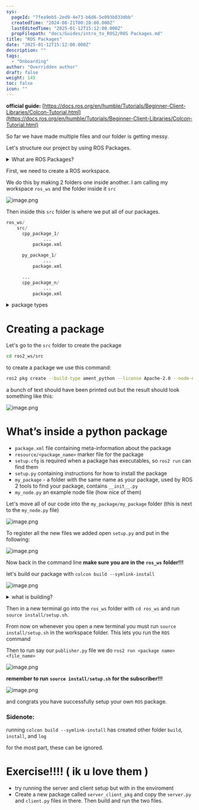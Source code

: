 ```yaml
---
sys:
  pageId: "7fea9eb5-2ed9-4e73-b6d6-5e093b833dbb"
  createdTime: "2024-08-21T00:28:00.000Z"
  lastEditedTime: "2025-01-12T15:12:00.000Z"
  propFilepath: "docs/Guides/intro_to_ROS2/ROS Packages.md"
title: "ROS Packages"
date: "2025-01-12T15:12:00.000Z"
description: ""
tags:
  - "Onboarding"
author: "Overridden author"
draft: false
weight: 145
toc: false
icon: ""
---
```


**official guide:** [https://docs.ros.org/en/humble/Tutorials/Beginner-Client-Libraries/Colcon-Tutorial.html](https://docs.ros.org/en/humble/Tutorials/Beginner-Client-Libraries/Colcon-Tutorial.html)

So far we have made multiple files and our folder is getting messy.

Let's structure our project by using ROS Packages.

<details>

<summary>What are ROS Packages?</summary>

ROS Packages are, as the name implies, packages of code that are highly sharable between ROS developers.

They consist of a folder, `package.xml` file, and source code

```python
      cpp_package_1/
		      ... imagine much code files here ..
          package.xml
```

</details>

First, we need to create a ROS workspace.

We do this by making 2 folders one inside another. I am calling my workspace `ros_ws` and the folder inside it `src`

![image.png](https://prod-files-secure.s3.us-west-2.amazonaws.com/d518164a-d88e-44d1-a4ee-3adb3bd8bce0/70706947-fd18-4537-a67b-e12946812d31/image.png?X-Amz-Algorithm=AWS4-HMAC-SHA256&X-Amz-Content-Sha256=UNSIGNED-PAYLOAD&X-Amz-Credential=ASIAZI2LB4665ENABWWN%2F20250312%2Fus-west-2%2Fs3%2Faws4_request&X-Amz-Date=20250312T050852Z&X-Amz-Expires=3600&X-Amz-Security-Token=IQoJb3JpZ2luX2VjEG0aCXVzLXdlc3QtMiJHMEUCIESXq%2FpIie0SpH%2FqS8qgsjMy8i5YYC3Og7hV%2F3vZHTJHAiEA%2BP8Ylzl9dYy4ZiI3o%2Fz5t2Y%2B51ub%2BQJ5CbxYFYmW%2FmEqiAQItv%2F%2F%2F%2F%2F%2F%2F%2F%2F%2FARAAGgw2Mzc0MjMxODM4MDUiDIrcr%2BeINAV1ZYbndyrcA2qfX9AHPrYKXdTZbomOsifGfvgW%2Fi%2FH0R%2F%2F44YCzXnb7MJubooLSSNyyDvh2KpDQ7YUAxIF6OlDhDUwXKOfnzfRc9BQyL6LgRxN%2BuPXl1V8TC3N1Ds5DXv1%2BXXdufpzvW9pFNf3CnbKCcwZAlLV2QNyMXXteuRF7ICgPLe4n0d4FuIuV3vlptGhILO67Yy1jmfBSrHc3R1gQFQWPSqKJ8VD0aWTLHBfAxJfWSN0%2B%2FmOr2E86rsBp2bAV19E5KcvOpvms37VndoNfeuOsTqA8nC7gSfn8Lbq0NQR6MQwFNwJ9zcE%2BAQJHB3Ufm25N9W4bS92siLiwCcjWaGbfzDoxrxnQoQAqcUb%2FqxJGIcm75HI%2Bz2GYzYV5T%2FM1%2Fd4z9Qnsw2FnZMaY1i7fgQ%2BOpu0c8G86Pz9fAPQKjnJ3P1oUo7aIaFLOr8dc79MHksnpxT6nusEInam6crA1FAH1N89u36LMCDujtQb6vMtU7CrSPYpyQ3PESYK7V6vSlUDLYfNxTqcSwCGrSJWBT%2B1l%2F9NDy82PmexTk7dstQs%2BfsDbQqNmdtjn07hDIljq9uyjnxF8YUvVRlqkkaS7hTX1gaLsmkqwdgQRfXco9R6zWfwyXWIEXMYqybhexzeEOXXMISbxL4GOqUBtq%2FNtQlidgO0RtfbWDYtO1PLxSlqtsdEeW9VxWhpZ4A7DOrxjv1%2FwTpNS%2Bfk%2Fpu2WW3XdiA3xhku0jsubWUOfWwj49rkqGPMYqRmK4E3FceDfPwDiaGOJFYYYj0vlVjHIV%2BTcxUW69nZdfWEPTIgemv%2FyoErk8MNuKtoXP4cqudm7z%2BqXBthcX4TjYQeVir6Xxmt3JkmmZ36BKZNd%2FLh0lIBz5hV&X-Amz-Signature=138975917811f4072abe26d566a2adbe7675fad8b8b24bc23b7ea0026ae520be&X-Amz-SignedHeaders=host&x-id=GetObject)

Then inside this `src` folder is where we put all of our packages.

```python
ros_ws/
    src/
      cpp_package_1/
		      ...
          package.xml

      py_package_1/
		      ...
          package.xml

      ...
      cpp_package_n/
		      ...
          package.xml

```

<details>

<summary>package types</summary>

packages can be either `C++` or python.

the intern file structure is different for each but for this guide we will stick to creating python packages

</details>

# Creating a package

Let's go to the `src` folder to create the package

```bash
cd ros2_ws/src
```

to create a package we use this command:

```bash
ros2 pkg create --build-type ament_python --license Apache-2.0 --node-name my_node my_package
```

a bunch of text should have been printed out but the result should look something like this:

![image.png](https://prod-files-secure.s3.us-west-2.amazonaws.com/d518164a-d88e-44d1-a4ee-3adb3bd8bce0/e6cf1e3f-8512-4a3e-b131-079f800bf3e8/image.png?X-Amz-Algorithm=AWS4-HMAC-SHA256&X-Amz-Content-Sha256=UNSIGNED-PAYLOAD&X-Amz-Credential=ASIAZI2LB4665ENABWWN%2F20250312%2Fus-west-2%2Fs3%2Faws4_request&X-Amz-Date=20250312T050852Z&X-Amz-Expires=3600&X-Amz-Security-Token=IQoJb3JpZ2luX2VjEG0aCXVzLXdlc3QtMiJHMEUCIESXq%2FpIie0SpH%2FqS8qgsjMy8i5YYC3Og7hV%2F3vZHTJHAiEA%2BP8Ylzl9dYy4ZiI3o%2Fz5t2Y%2B51ub%2BQJ5CbxYFYmW%2FmEqiAQItv%2F%2F%2F%2F%2F%2F%2F%2F%2F%2FARAAGgw2Mzc0MjMxODM4MDUiDIrcr%2BeINAV1ZYbndyrcA2qfX9AHPrYKXdTZbomOsifGfvgW%2Fi%2FH0R%2F%2F44YCzXnb7MJubooLSSNyyDvh2KpDQ7YUAxIF6OlDhDUwXKOfnzfRc9BQyL6LgRxN%2BuPXl1V8TC3N1Ds5DXv1%2BXXdufpzvW9pFNf3CnbKCcwZAlLV2QNyMXXteuRF7ICgPLe4n0d4FuIuV3vlptGhILO67Yy1jmfBSrHc3R1gQFQWPSqKJ8VD0aWTLHBfAxJfWSN0%2B%2FmOr2E86rsBp2bAV19E5KcvOpvms37VndoNfeuOsTqA8nC7gSfn8Lbq0NQR6MQwFNwJ9zcE%2BAQJHB3Ufm25N9W4bS92siLiwCcjWaGbfzDoxrxnQoQAqcUb%2FqxJGIcm75HI%2Bz2GYzYV5T%2FM1%2Fd4z9Qnsw2FnZMaY1i7fgQ%2BOpu0c8G86Pz9fAPQKjnJ3P1oUo7aIaFLOr8dc79MHksnpxT6nusEInam6crA1FAH1N89u36LMCDujtQb6vMtU7CrSPYpyQ3PESYK7V6vSlUDLYfNxTqcSwCGrSJWBT%2B1l%2F9NDy82PmexTk7dstQs%2BfsDbQqNmdtjn07hDIljq9uyjnxF8YUvVRlqkkaS7hTX1gaLsmkqwdgQRfXco9R6zWfwyXWIEXMYqybhexzeEOXXMISbxL4GOqUBtq%2FNtQlidgO0RtfbWDYtO1PLxSlqtsdEeW9VxWhpZ4A7DOrxjv1%2FwTpNS%2Bfk%2Fpu2WW3XdiA3xhku0jsubWUOfWwj49rkqGPMYqRmK4E3FceDfPwDiaGOJFYYYj0vlVjHIV%2BTcxUW69nZdfWEPTIgemv%2FyoErk8MNuKtoXP4cqudm7z%2BqXBthcX4TjYQeVir6Xxmt3JkmmZ36BKZNd%2FLh0lIBz5hV&X-Amz-Signature=ea052dd1e9584bf5731599d95b6d25eecca3afec1dae4378cfe31c43f40e535e&X-Amz-SignedHeaders=host&x-id=GetObject)

# What’s inside a python package

- `package.xml` file containing meta-information about the package
- `resource/<package_name>` marker file for the package
- `setup.cfg` is required when a package has executables, so `ros2 run` can find them
- `setup.py` containing instructions for how to install the package
- `my_package` - a folder with the same name as your package, used by ROS 2 tools to find your package, contains `__init__.py`
- `my_node.py` an example node file (how nice of them)

Let's move all of our code into the `my_package/my_package` folder (this is next to the `my_node.py` file)

![image.png](https://prod-files-secure.s3.us-west-2.amazonaws.com/d518164a-d88e-44d1-a4ee-3adb3bd8bce0/9ce58f11-0da9-4d3e-b86d-506a9685d378/image.png?X-Amz-Algorithm=AWS4-HMAC-SHA256&X-Amz-Content-Sha256=UNSIGNED-PAYLOAD&X-Amz-Credential=ASIAZI2LB4665ENABWWN%2F20250312%2Fus-west-2%2Fs3%2Faws4_request&X-Amz-Date=20250312T050852Z&X-Amz-Expires=3600&X-Amz-Security-Token=IQoJb3JpZ2luX2VjEG0aCXVzLXdlc3QtMiJHMEUCIESXq%2FpIie0SpH%2FqS8qgsjMy8i5YYC3Og7hV%2F3vZHTJHAiEA%2BP8Ylzl9dYy4ZiI3o%2Fz5t2Y%2B51ub%2BQJ5CbxYFYmW%2FmEqiAQItv%2F%2F%2F%2F%2F%2F%2F%2F%2F%2FARAAGgw2Mzc0MjMxODM4MDUiDIrcr%2BeINAV1ZYbndyrcA2qfX9AHPrYKXdTZbomOsifGfvgW%2Fi%2FH0R%2F%2F44YCzXnb7MJubooLSSNyyDvh2KpDQ7YUAxIF6OlDhDUwXKOfnzfRc9BQyL6LgRxN%2BuPXl1V8TC3N1Ds5DXv1%2BXXdufpzvW9pFNf3CnbKCcwZAlLV2QNyMXXteuRF7ICgPLe4n0d4FuIuV3vlptGhILO67Yy1jmfBSrHc3R1gQFQWPSqKJ8VD0aWTLHBfAxJfWSN0%2B%2FmOr2E86rsBp2bAV19E5KcvOpvms37VndoNfeuOsTqA8nC7gSfn8Lbq0NQR6MQwFNwJ9zcE%2BAQJHB3Ufm25N9W4bS92siLiwCcjWaGbfzDoxrxnQoQAqcUb%2FqxJGIcm75HI%2Bz2GYzYV5T%2FM1%2Fd4z9Qnsw2FnZMaY1i7fgQ%2BOpu0c8G86Pz9fAPQKjnJ3P1oUo7aIaFLOr8dc79MHksnpxT6nusEInam6crA1FAH1N89u36LMCDujtQb6vMtU7CrSPYpyQ3PESYK7V6vSlUDLYfNxTqcSwCGrSJWBT%2B1l%2F9NDy82PmexTk7dstQs%2BfsDbQqNmdtjn07hDIljq9uyjnxF8YUvVRlqkkaS7hTX1gaLsmkqwdgQRfXco9R6zWfwyXWIEXMYqybhexzeEOXXMISbxL4GOqUBtq%2FNtQlidgO0RtfbWDYtO1PLxSlqtsdEeW9VxWhpZ4A7DOrxjv1%2FwTpNS%2Bfk%2Fpu2WW3XdiA3xhku0jsubWUOfWwj49rkqGPMYqRmK4E3FceDfPwDiaGOJFYYYj0vlVjHIV%2BTcxUW69nZdfWEPTIgemv%2FyoErk8MNuKtoXP4cqudm7z%2BqXBthcX4TjYQeVir6Xxmt3JkmmZ36BKZNd%2FLh0lIBz5hV&X-Amz-Signature=018bb351174c701bb0c03f521af8ae895ab9c7170db6e96fc9ffe22f247653c9&X-Amz-SignedHeaders=host&x-id=GetObject)

To register all the new files we added open `setup.py` and put in the following:

![image.png](https://prod-files-secure.s3.us-west-2.amazonaws.com/d518164a-d88e-44d1-a4ee-3adb3bd8bce0/1cd7c262-4cae-4496-9d75-c178537d24a2/image.png?X-Amz-Algorithm=AWS4-HMAC-SHA256&X-Amz-Content-Sha256=UNSIGNED-PAYLOAD&X-Amz-Credential=ASIAZI2LB4665ENABWWN%2F20250312%2Fus-west-2%2Fs3%2Faws4_request&X-Amz-Date=20250312T050852Z&X-Amz-Expires=3600&X-Amz-Security-Token=IQoJb3JpZ2luX2VjEG0aCXVzLXdlc3QtMiJHMEUCIESXq%2FpIie0SpH%2FqS8qgsjMy8i5YYC3Og7hV%2F3vZHTJHAiEA%2BP8Ylzl9dYy4ZiI3o%2Fz5t2Y%2B51ub%2BQJ5CbxYFYmW%2FmEqiAQItv%2F%2F%2F%2F%2F%2F%2F%2F%2F%2FARAAGgw2Mzc0MjMxODM4MDUiDIrcr%2BeINAV1ZYbndyrcA2qfX9AHPrYKXdTZbomOsifGfvgW%2Fi%2FH0R%2F%2F44YCzXnb7MJubooLSSNyyDvh2KpDQ7YUAxIF6OlDhDUwXKOfnzfRc9BQyL6LgRxN%2BuPXl1V8TC3N1Ds5DXv1%2BXXdufpzvW9pFNf3CnbKCcwZAlLV2QNyMXXteuRF7ICgPLe4n0d4FuIuV3vlptGhILO67Yy1jmfBSrHc3R1gQFQWPSqKJ8VD0aWTLHBfAxJfWSN0%2B%2FmOr2E86rsBp2bAV19E5KcvOpvms37VndoNfeuOsTqA8nC7gSfn8Lbq0NQR6MQwFNwJ9zcE%2BAQJHB3Ufm25N9W4bS92siLiwCcjWaGbfzDoxrxnQoQAqcUb%2FqxJGIcm75HI%2Bz2GYzYV5T%2FM1%2Fd4z9Qnsw2FnZMaY1i7fgQ%2BOpu0c8G86Pz9fAPQKjnJ3P1oUo7aIaFLOr8dc79MHksnpxT6nusEInam6crA1FAH1N89u36LMCDujtQb6vMtU7CrSPYpyQ3PESYK7V6vSlUDLYfNxTqcSwCGrSJWBT%2B1l%2F9NDy82PmexTk7dstQs%2BfsDbQqNmdtjn07hDIljq9uyjnxF8YUvVRlqkkaS7hTX1gaLsmkqwdgQRfXco9R6zWfwyXWIEXMYqybhexzeEOXXMISbxL4GOqUBtq%2FNtQlidgO0RtfbWDYtO1PLxSlqtsdEeW9VxWhpZ4A7DOrxjv1%2FwTpNS%2Bfk%2Fpu2WW3XdiA3xhku0jsubWUOfWwj49rkqGPMYqRmK4E3FceDfPwDiaGOJFYYYj0vlVjHIV%2BTcxUW69nZdfWEPTIgemv%2FyoErk8MNuKtoXP4cqudm7z%2BqXBthcX4TjYQeVir6Xxmt3JkmmZ36BKZNd%2FLh0lIBz5hV&X-Amz-Signature=9a816ce12902a8eb8b872620358a8bfbb077c813e2c546d2aa366d909dd8059e&X-Amz-SignedHeaders=host&x-id=GetObject)

Now back in the command line **make sure you are in the** **`ros_ws`** **folder!!!**

let's build our package with `colcon build --symlink-install`

![image.png](https://prod-files-secure.s3.us-west-2.amazonaws.com/d518164a-d88e-44d1-a4ee-3adb3bd8bce0/2f2a0d27-b173-48fd-b189-5f5c0ce65619/image.png?X-Amz-Algorithm=AWS4-HMAC-SHA256&X-Amz-Content-Sha256=UNSIGNED-PAYLOAD&X-Amz-Credential=ASIAZI2LB4665ENABWWN%2F20250312%2Fus-west-2%2Fs3%2Faws4_request&X-Amz-Date=20250312T050852Z&X-Amz-Expires=3600&X-Amz-Security-Token=IQoJb3JpZ2luX2VjEG0aCXVzLXdlc3QtMiJHMEUCIESXq%2FpIie0SpH%2FqS8qgsjMy8i5YYC3Og7hV%2F3vZHTJHAiEA%2BP8Ylzl9dYy4ZiI3o%2Fz5t2Y%2B51ub%2BQJ5CbxYFYmW%2FmEqiAQItv%2F%2F%2F%2F%2F%2F%2F%2F%2F%2FARAAGgw2Mzc0MjMxODM4MDUiDIrcr%2BeINAV1ZYbndyrcA2qfX9AHPrYKXdTZbomOsifGfvgW%2Fi%2FH0R%2F%2F44YCzXnb7MJubooLSSNyyDvh2KpDQ7YUAxIF6OlDhDUwXKOfnzfRc9BQyL6LgRxN%2BuPXl1V8TC3N1Ds5DXv1%2BXXdufpzvW9pFNf3CnbKCcwZAlLV2QNyMXXteuRF7ICgPLe4n0d4FuIuV3vlptGhILO67Yy1jmfBSrHc3R1gQFQWPSqKJ8VD0aWTLHBfAxJfWSN0%2B%2FmOr2E86rsBp2bAV19E5KcvOpvms37VndoNfeuOsTqA8nC7gSfn8Lbq0NQR6MQwFNwJ9zcE%2BAQJHB3Ufm25N9W4bS92siLiwCcjWaGbfzDoxrxnQoQAqcUb%2FqxJGIcm75HI%2Bz2GYzYV5T%2FM1%2Fd4z9Qnsw2FnZMaY1i7fgQ%2BOpu0c8G86Pz9fAPQKjnJ3P1oUo7aIaFLOr8dc79MHksnpxT6nusEInam6crA1FAH1N89u36LMCDujtQb6vMtU7CrSPYpyQ3PESYK7V6vSlUDLYfNxTqcSwCGrSJWBT%2B1l%2F9NDy82PmexTk7dstQs%2BfsDbQqNmdtjn07hDIljq9uyjnxF8YUvVRlqkkaS7hTX1gaLsmkqwdgQRfXco9R6zWfwyXWIEXMYqybhexzeEOXXMISbxL4GOqUBtq%2FNtQlidgO0RtfbWDYtO1PLxSlqtsdEeW9VxWhpZ4A7DOrxjv1%2FwTpNS%2Bfk%2Fpu2WW3XdiA3xhku0jsubWUOfWwj49rkqGPMYqRmK4E3FceDfPwDiaGOJFYYYj0vlVjHIV%2BTcxUW69nZdfWEPTIgemv%2FyoErk8MNuKtoXP4cqudm7z%2BqXBthcX4TjYQeVir6Xxmt3JkmmZ36BKZNd%2FLh0lIBz5hV&X-Amz-Signature=10ee855da6f6268546c64d49ad129310a6778a2cd9d6d67a8b2eff9c74102f8b&X-Amz-SignedHeaders=host&x-id=GetObject)

<details>

<summary>what is building?</summary>

if you are a CS major at Rose-Hulman you will learn the answer to this in CSSE132

but TLDR; is it combines all the code files into one program that can be run easily 

</details>

Then in a new terminal go into the `ros_ws` folder with `cd ros_ws` and run `source install/setup.sh`. 

From now on whenever you open a new terminal you must run `source install/setup.sh` in the workspace folder. This lets you run the `ROS` command

Then to run say our `publisher.py` file we do `ros2 run <package name> <file_name>`

![image.png](https://prod-files-secure.s3.us-west-2.amazonaws.com/d518164a-d88e-44d1-a4ee-3adb3bd8bce0/4f4b1219-3a44-4632-aa0a-ce3471699f59/image.png?X-Amz-Algorithm=AWS4-HMAC-SHA256&X-Amz-Content-Sha256=UNSIGNED-PAYLOAD&X-Amz-Credential=ASIAZI2LB4665ENABWWN%2F20250312%2Fus-west-2%2Fs3%2Faws4_request&X-Amz-Date=20250312T050852Z&X-Amz-Expires=3600&X-Amz-Security-Token=IQoJb3JpZ2luX2VjEG0aCXVzLXdlc3QtMiJHMEUCIESXq%2FpIie0SpH%2FqS8qgsjMy8i5YYC3Og7hV%2F3vZHTJHAiEA%2BP8Ylzl9dYy4ZiI3o%2Fz5t2Y%2B51ub%2BQJ5CbxYFYmW%2FmEqiAQItv%2F%2F%2F%2F%2F%2F%2F%2F%2F%2FARAAGgw2Mzc0MjMxODM4MDUiDIrcr%2BeINAV1ZYbndyrcA2qfX9AHPrYKXdTZbomOsifGfvgW%2Fi%2FH0R%2F%2F44YCzXnb7MJubooLSSNyyDvh2KpDQ7YUAxIF6OlDhDUwXKOfnzfRc9BQyL6LgRxN%2BuPXl1V8TC3N1Ds5DXv1%2BXXdufpzvW9pFNf3CnbKCcwZAlLV2QNyMXXteuRF7ICgPLe4n0d4FuIuV3vlptGhILO67Yy1jmfBSrHc3R1gQFQWPSqKJ8VD0aWTLHBfAxJfWSN0%2B%2FmOr2E86rsBp2bAV19E5KcvOpvms37VndoNfeuOsTqA8nC7gSfn8Lbq0NQR6MQwFNwJ9zcE%2BAQJHB3Ufm25N9W4bS92siLiwCcjWaGbfzDoxrxnQoQAqcUb%2FqxJGIcm75HI%2Bz2GYzYV5T%2FM1%2Fd4z9Qnsw2FnZMaY1i7fgQ%2BOpu0c8G86Pz9fAPQKjnJ3P1oUo7aIaFLOr8dc79MHksnpxT6nusEInam6crA1FAH1N89u36LMCDujtQb6vMtU7CrSPYpyQ3PESYK7V6vSlUDLYfNxTqcSwCGrSJWBT%2B1l%2F9NDy82PmexTk7dstQs%2BfsDbQqNmdtjn07hDIljq9uyjnxF8YUvVRlqkkaS7hTX1gaLsmkqwdgQRfXco9R6zWfwyXWIEXMYqybhexzeEOXXMISbxL4GOqUBtq%2FNtQlidgO0RtfbWDYtO1PLxSlqtsdEeW9VxWhpZ4A7DOrxjv1%2FwTpNS%2Bfk%2Fpu2WW3XdiA3xhku0jsubWUOfWwj49rkqGPMYqRmK4E3FceDfPwDiaGOJFYYYj0vlVjHIV%2BTcxUW69nZdfWEPTIgemv%2FyoErk8MNuKtoXP4cqudm7z%2BqXBthcX4TjYQeVir6Xxmt3JkmmZ36BKZNd%2FLh0lIBz5hV&X-Amz-Signature=9db0788eedcf0be715cf2d1ca26d9dcab49e7123d43a3b5de290cadca1e048df&X-Amz-SignedHeaders=host&x-id=GetObject)

**remember to run** **`source install/setup.sh`** **for the subscriber!!!**

![image.png](https://prod-files-secure.s3.us-west-2.amazonaws.com/d518164a-d88e-44d1-a4ee-3adb3bd8bce0/02121119-dad4-49ec-8356-c956108b4243/image.png?X-Amz-Algorithm=AWS4-HMAC-SHA256&X-Amz-Content-Sha256=UNSIGNED-PAYLOAD&X-Amz-Credential=ASIAZI2LB4665ENABWWN%2F20250312%2Fus-west-2%2Fs3%2Faws4_request&X-Amz-Date=20250312T050852Z&X-Amz-Expires=3600&X-Amz-Security-Token=IQoJb3JpZ2luX2VjEG0aCXVzLXdlc3QtMiJHMEUCIESXq%2FpIie0SpH%2FqS8qgsjMy8i5YYC3Og7hV%2F3vZHTJHAiEA%2BP8Ylzl9dYy4ZiI3o%2Fz5t2Y%2B51ub%2BQJ5CbxYFYmW%2FmEqiAQItv%2F%2F%2F%2F%2F%2F%2F%2F%2F%2FARAAGgw2Mzc0MjMxODM4MDUiDIrcr%2BeINAV1ZYbndyrcA2qfX9AHPrYKXdTZbomOsifGfvgW%2Fi%2FH0R%2F%2F44YCzXnb7MJubooLSSNyyDvh2KpDQ7YUAxIF6OlDhDUwXKOfnzfRc9BQyL6LgRxN%2BuPXl1V8TC3N1Ds5DXv1%2BXXdufpzvW9pFNf3CnbKCcwZAlLV2QNyMXXteuRF7ICgPLe4n0d4FuIuV3vlptGhILO67Yy1jmfBSrHc3R1gQFQWPSqKJ8VD0aWTLHBfAxJfWSN0%2B%2FmOr2E86rsBp2bAV19E5KcvOpvms37VndoNfeuOsTqA8nC7gSfn8Lbq0NQR6MQwFNwJ9zcE%2BAQJHB3Ufm25N9W4bS92siLiwCcjWaGbfzDoxrxnQoQAqcUb%2FqxJGIcm75HI%2Bz2GYzYV5T%2FM1%2Fd4z9Qnsw2FnZMaY1i7fgQ%2BOpu0c8G86Pz9fAPQKjnJ3P1oUo7aIaFLOr8dc79MHksnpxT6nusEInam6crA1FAH1N89u36LMCDujtQb6vMtU7CrSPYpyQ3PESYK7V6vSlUDLYfNxTqcSwCGrSJWBT%2B1l%2F9NDy82PmexTk7dstQs%2BfsDbQqNmdtjn07hDIljq9uyjnxF8YUvVRlqkkaS7hTX1gaLsmkqwdgQRfXco9R6zWfwyXWIEXMYqybhexzeEOXXMISbxL4GOqUBtq%2FNtQlidgO0RtfbWDYtO1PLxSlqtsdEeW9VxWhpZ4A7DOrxjv1%2FwTpNS%2Bfk%2Fpu2WW3XdiA3xhku0jsubWUOfWwj49rkqGPMYqRmK4E3FceDfPwDiaGOJFYYYj0vlVjHIV%2BTcxUW69nZdfWEPTIgemv%2FyoErk8MNuKtoXP4cqudm7z%2BqXBthcX4TjYQeVir6Xxmt3JkmmZ36BKZNd%2FLh0lIBz5hV&X-Amz-Signature=dae0dd2b22405387d475fa202729758a3074925d05042657d45a948945dd582e&X-Amz-SignedHeaders=host&x-id=GetObject)

and congrats you have successfully setup your own `ROS` package.

### Sidenote:

running `colcon build --symlink-install` has created other folder `build`, `install`, and `log`

for the most part, these can be ignored.

# Exercise!!!! ( ik u love them )

- try running the server and client setup but with in the enviroment
- Create a new package called `server_client_pkg` and copy the `server.py` and `client.py` files in there. Then build and run the two files.
